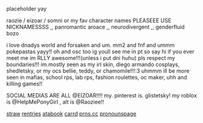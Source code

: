 placeholder yay

raozie / eizoar / somni or my fav character names PLEASEEE USE NICKNAMESSSS ,, 
panromantic aroace ,, 
neurodivergent ,,
genderfluid bozo

i love dnadys world and forsaken and um. mm2 and fnf and ummm pokepastas yayy!! oh and osc too ig
youll see me in pt so say hi if you ever meet me im RLLY awesome!!!(unless i put dni huhu)
pls respect my boundaries!!! im.mostly seen as my irl skin, diego armando cosplays, shedletsky, or my ocs bellie, teddy, or chamomile!!!:3 uhmmm ill be more seen in mafias, school rps, lab rps, fashion roulettes, oc maker, uhh and killing games!!

SOCIAL MEDIAS ARE ALL @EIZOAR!!!! my. pinterest is. glistetsky! my roblox is @HelpMePonyGirl , alt is @Raoziee!!

[straw](https://eizoar.straw.page) [rentries](https://rentry.org/raorao) [atabook](https://eizoar.atabook.org) [carrd](https://eizoar.carrd.co) [prns.cc](https://prns.cc/@eizoar) [pronounspage](https://en.pronouns.page/@eizoar)
